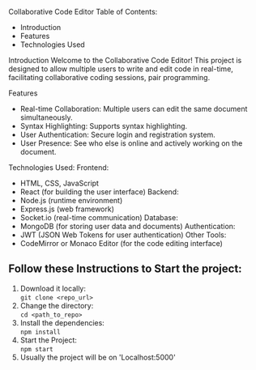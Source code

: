 Collaborative Code Editor
Table of Contents:
* Introduction
* Features
* Technologies Used

Introduction
Welcome to the Collaborative Code Editor! This project is designed to allow multiple users to write and edit code in real-time, facilitating collaborative coding sessions, pair programming.

Features
* Real-time Collaboration: Multiple users can edit the same document simultaneously.
* Syntax Highlighting: Supports syntax highlighting.
* User Authentication: Secure login and registration system.
* User Presence: See who else is online and actively working on the document.

Technologies Used:
Frontend:
* HTML, CSS, JavaScript
* React (for building the user interface)
Backend:
* Node.js (runtime environment)
* Express.js (web framework)
* Socket.io (real-time communication)
Database:
* MongoDB (for storing user data and documents)
Authentication:
* JWT (JSON Web Tokens for user authentication)
Other Tools:
* CodeMirror or Monaco Editor (for the code editing interface)


## Follow these Instructions to Start the project:
1) Download it locally: <br>
   ``` git clone <repo_url> ```
2) Change the directory: <br>
``` cd <path_to_repo> ```
3) Install the dependencies: <br>
``` npm install ```
4) Start the Project: <br>
``` npm start ```
5) Usually the project will be on 'Localhost:5000'
